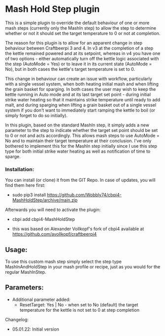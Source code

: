 # Mash Hold Step plugin

This is a simple plugin to override the default behaviour of one or more mash steps (currently only the MashIn step) to allow the step to determine whether or not it should set the target temperature to 0 or not at completion.

The reason for this plugin is to allow for an apparent change in step behaviour between Craftbeerpi 3 and 4. In v3 at the completion of a step the kettle remained powered and at its setpoint, whereas in v4 you have one of two options - either automatically turn off the kettle logic associated with the step (AutoMode = Yes) or to leave it in its current state (AutoMode = No), but in both cases the kettle's target temperature is set to 0.

This change in behaviour can create an issue with workflow, particularly with a single vessel system, when both heating initial mash and when lifting the grain basket for sparging. In both cases the user may wish to keep the kettle running in Auto mode and at its last target set point - during initial strike water heating so that it maintains strike temperature until ready to add malt, and during sparging when lifting a grain basket out of a single vessel system if you don't want to immediately start ramping the kettle to boil (or simply forget to do so initially).

In this plugin, based on the standard MashIn step, it simply adds a new parameter to the step to indicate whether the target set point should be set to 0 or not and acts accordingly. This allows mash steps to use AutoMode = No and to maintain their target temperature at their conclusion. I've only bothered to implement this for the MashIn step initially since I use this step type for both initial strike water heating as well as notification of time to sparge.

### Installation:

You can install (or clone) it from the GIT Repo. In case of updates, you will find them here first:
- sudo pip3 install https://github.com/Wobbly74/cbpi4-MashHoldStep/archive/main.zip

Afterwards you will need to activate the plugin:
- cbpi add cbpi4-MashHoldStep

- this was based on Alexander Vollkopf's fork of cbpi4 available at https://github.com/avollkopf/craftbeerpi4

## Usage:

To use this custom mash step simply select the step type MashInAndHoldStep in your mash profile or recipe, just as you would for the regular MashInStep.

## Parameters:

- Additional parameter added:
	- ResetTarget: Yes | No - when set to No (default) the target temperature for the kettle is not set to 0 at step completion
	
Changelog:

- 05.01.22: Initial version
